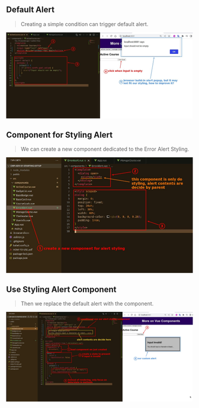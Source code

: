 ## **Default Alert**

> Creating a simple condition can trigger default alert.

![Alt default alert](pic/01.jpg)

## **Component for Styling Alert**

> We can create a new component dedicated to the Error Alert Styling.

![Alt component for styling alert](pic/02.jpg)

## **Use Styling Alert Component**

> Then we replace the default alert with the component.

![Alt use styling alert](pic/03.jpg)
